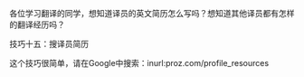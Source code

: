 各位学习翻译的同学，想知道译员的英文简历怎么写吗？想知道其他译员都有怎样的翻译经历吗？技巧十五：搜译员简历这个技巧很简单，请在Google中搜索：inurl:proz.com/profile_resources